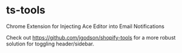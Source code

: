 # ts-tools
Chrome Extension for Injecting Ace Editor into Email Notifications

Check out https://github.com/jgodson/shopify-tools for a more robust solution for toggling header/sidebar.
